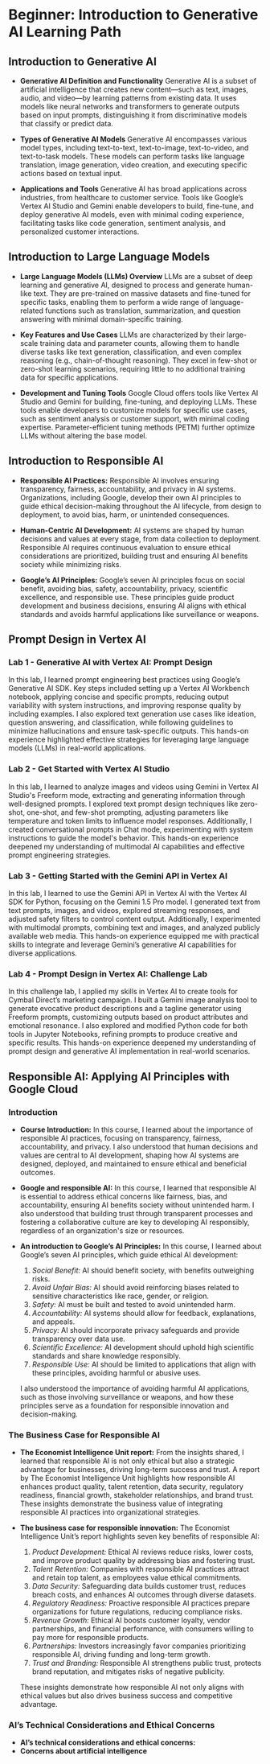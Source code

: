# Beginner: Introduction to Generative AI Learning Path
## Introduction to Generative AI
- **Generative AI Definition and Functionality** Generative AI is a subset of artificial intelligence that creates new content—such as text, images, audio, and video—by learning patterns from existing data. It uses models like neural networks and transformers to generate outputs based on input prompts, distinguishing it from discriminative models that classify or predict data.

- **Types of Generative AI Models** Generative AI encompasses various model types, including text-to-text, text-to-image, text-to-video, and text-to-task models. These models can perform tasks like language translation, image generation, video creation, and executing specific actions based on textual input.

- **Applications and Tools** Generative AI has broad applications across industries, from healthcare to customer service. Tools like Google’s Vertex AI Studio and Gemini enable developers to build, fine-tune, and deploy generative AI models, even with minimal coding experience, facilitating tasks like code generation, sentiment analysis, and personalized customer interactions.


## Introduction to Large Language Models
- **Large Language Models (LLMs) Overview** LLMs are a subset of deep learning and generative AI, designed to process and generate human-like text. They are pre-trained on massive datasets and fine-tuned for specific tasks, enabling them to perform a wide range of language-related functions such as translation, summarization, and question answering with minimal domain-specific training.

- **Key Features and Use Cases** LLMs are characterized by their large-scale training data and parameter counts, allowing them to handle diverse tasks like text generation, classification, and even complex reasoning (e.g., chain-of-thought reasoning). They excel in few-shot or zero-shot learning scenarios, requiring little to no additional training data for specific applications.

- **Development and Tuning Tools** Google Cloud offers tools like Vertex AI Studio and Gemini for building, fine-tuning, and deploying LLMs. These tools enable developers to customize models for specific use cases, such as sentiment analysis or customer support, with minimal coding expertise. Parameter-efficient tuning methods (PETM) further optimize LLMs without altering the base model.


## Introduction to Responsible AI
- **Responsible AI Practices:** Responsible AI involves ensuring transparency, fairness, accountability, and privacy in AI systems. Organizations, including Google, develop their own AI principles to guide ethical decision-making throughout the AI lifecycle, from design to deployment, to avoid bias, harm, or unintended consequences.

- **Human-Centric AI Development:** AI systems are shaped by human decisions and values at every stage, from data collection to deployment. Responsible AI requires continuous evaluation to ensure ethical considerations are prioritized, building trust and ensuring AI benefits society while minimizing risks.

- **Google’s AI Principles:** Google’s seven AI principles focus on social benefit, avoiding bias, safety, accountability, privacy, scientific excellence, and responsible use. These principles guide product development and business decisions, ensuring AI aligns with ethical standards and avoids harmful applications like surveillance or weapons.

## Prompt Design in Vertex AI
### Lab 1 - Generative AI with Vertex AI: Prompt Design
In this lab, I learned prompt engineering best practices using Google’s Generative AI SDK. Key steps included setting up a Vertex AI Workbench notebook, applying concise and specific prompts, reducing output variability with system instructions, and improving response quality by including examples. I also explored text generation use cases like ideation, question answering, and classification, while following guidelines to minimize hallucinations and ensure task-specific outputs. This hands-on experience highlighted effective strategies for leveraging large language models (LLMs) in real-world applications.

### Lab 2 - Get Started with Vertex AI Studio
In this lab, I learned to analyze images and videos using Gemini in Vertex AI Studio's Freeform mode, extracting and generating information through well-designed prompts. I explored text prompt design techniques like zero-shot, one-shot, and few-shot prompting, adjusting parameters like temperature and token limits to influence model responses. Additionally, I created conversational prompts in Chat mode, experimenting with system instructions to guide the model's behavior. This hands-on experience deepened my understanding of multimodal AI capabilities and effective prompt engineering strategies.

### Lab 3 - Getting Started with the Gemini API in Vertex AI
In this lab, I learned to use the Gemini API in Vertex AI with the Vertex AI SDK for Python, focusing on the Gemini 1.5 Pro model. I generated text from text prompts, images, and videos, explored streaming responses, and adjusted safety filters to control content output. Additionally, I experimented with multimodal prompts, combining text and images, and analyzed publicly available web media. This hands-on experience equipped me with practical skills to integrate and leverage Gemini’s generative AI capabilities for diverse applications.

### Lab 4 - Prompt Design in Vertex AI: Challenge Lab
In this challenge lab, I applied my skills in Vertex AI to create tools for Cymbal Direct’s marketing campaign. I built a Gemini image analysis tool to generate evocative product descriptions and a tagline generator using Freeform prompts, customizing outputs based on product attributes and emotional resonance. I also explored and modified Python code for both tools in Jupyter Notebooks, refining prompts to produce creative and specific results. This hands-on experience deepened my understanding of prompt design and generative AI implementation in real-world scenarios.


## Responsible AI: Applying AI Principles with Google Cloud
### Introduction
- **Course Introduction:** In this course, I learned about the importance of responsible AI practices, focusing on transparency, fairness, accountability, and privacy. I also understood that human decisions and values are central to AI development, shaping how AI systems are designed, deployed, and maintained to ensure ethical and beneficial outcomes.
- **Google and responsible AI:** In this course, I learned that responsible AI is essential to address ethical concerns like fairness, bias, and accountability, ensuring AI benefits society without unintended harm. I also understood that building trust through transparent processes and fostering a collaborative culture are key to developing AI responsibly, regardless of an organization's size or resources.
- **An introduction to Google’s AI Principles:** In this course, I learned about Google’s seven AI principles, which guide ethical AI development:
    1. *Social Benefit:* AI should benefit society, with benefits outweighing risks.
    2. *Avoid Unfair Bias:* AI should avoid reinforcing biases related to sensitive characteristics like race, gender, or religion.
    3. *Safety:* AI must be built and tested to avoid unintended harm.
    4. *Accountability:* AI systems should allow for feedback, explanations, and appeals.
    5. *Privacy:* AI should incorporate privacy safeguards and provide transparency over data use.
    6. *Scientific Excellence:* AI development should uphold high scientific standards and share knowledge responsibly.
    7. *Responsible Use:* AI should be limited to applications that align with these principles, avoiding harmful or abusive uses.
    
    I also understood the importance of avoiding harmful AI applications, such as those involving surveillance or weapons, and how these principles serve as a foundation for responsible innovation and decision-making.

### The Business Case for Responsible AI
- **The Economist Intelligence Unit report:** From the insights shared, I learned that responsible AI is not only ethical but also a strategic advantage for businesses, driving long-term success and trust. A report by The Economist Intelligence Unit highlights how responsible AI enhances product quality, talent retention, data security, regulatory readiness, financial growth, stakeholder relationships, and brand trust. These insights demonstrate the business value of integrating responsible AI practices into organizational strategies.

- **The business case for responsible innovation:** The Economist Intelligence Unit’s report highlights seven key benefits of responsible AI:
    1. *Product Development:* Ethical AI reviews reduce risks, lower costs, and improve product quality by addressing bias and fostering trust.  
    2. *Talent Retention:* Companies with responsible AI practices attract and retain top talent, as employees value ethical commitments.  
    3. *Data Security:* Safeguarding data builds customer trust, reduces breach costs, and enhances AI outcomes through diverse datasets.  
    4. *Regulatory Readiness:* Proactive responsible AI practices prepare organizations for future regulations, reducing compliance risks.  
    5. *Revenue Growth:* Ethical AI boosts customer loyalty, vendor partnerships, and financial performance, with consumers willing to pay more for responsible products.  
    6. *Partnerships:* Investors increasingly favor companies prioritizing responsible AI, driving funding and long-term growth.  
    7. *Trust and Branding:* Responsible AI strengthens public trust, protects brand reputation, and mitigates risks of negative publicity.  

    These insights demonstrate how responsible AI not only aligns with ethical values but also drives business success and competitive advantage.

### AI’s Technical Considerations and Ethical Concerns
- **AI’s technical considerations and ethical concerns:**
- **Concerns about artificial intelligence**